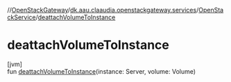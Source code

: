 //[OpenStackGateway](../../../index.md)/[dk.aau.claaudia.openstackgateway.services](../index.md)/[OpenStackService](index.md)/[deattachVolumeToInstance](deattach-volume-to-instance.md)

# deattachVolumeToInstance

[jvm]\
fun [deattachVolumeToInstance](deattach-volume-to-instance.md)(instance: Server, volume: Volume)
